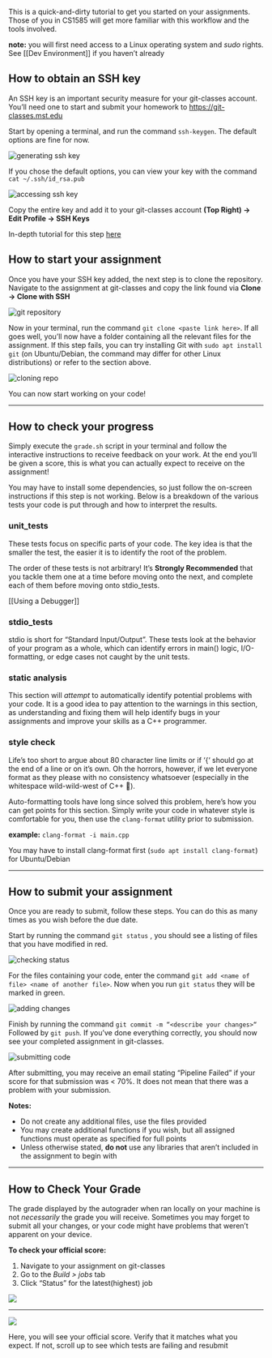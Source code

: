 
This is a quick-and-dirty tutorial to get you started on your assignments. Those of you in CS1585 will get more familiar with this workflow and the tools involved.

**note:** you will first need access to a Linux operating system and _sudo_ rights. See [[Dev Environment]] if you haven’t already

## How to obtain an SSH key

An SSH key is an important security measure for your git-classes account. You’ll need one to start and submit your homework to https://git-classes.mst.edu

Start by opening a terminal, and run the command ```ssh-keygen```. The default options are fine for now.

![generating ssh key](img/keygen.png)

If you chose the default options, you can view your key with the command ```cat ~/.ssh/id_rsa.pub```

![accessing ssh key](img/key.png)

Copy the entire key and add it to your git-classes account
  **(Top Right) -> Edit Profile -> SSH Keys**

In-depth tutorial for this step [here](https://git-classes.mst.edu/help/user/ssh.md)

## How to start your assignment

Once you have your SSH key added, the next step is to clone the repository. Navigate to the assignment at git-classes and copy the link found via **Clone -> Clone with SSH**

![git repository](img/clone.png)

Now in your terminal, run the command ```git clone <paste link here>```. If all goes well, you’ll now have a folder containing all the relevant files for the assignment. If this step fails, you can try installing Git with ```sudo apt install git``` (on Ubuntu/Debian, the command may differ for other Linux distributions) or refer to the section above.

![cloning repo](img/clone2.png)

You can now start working on your code!

---
## How to check your progress

Simply execute the ```grade.sh``` script in your terminal and follow the interactive instructions to receive feedback on your work. At the end you’ll be given a score, this is what you can actually expect to receive on the assignment!

You may have to install some dependencies, so just follow the on-screen instructions if this step is not working. Below is a breakdown of the various tests your code is put through and how to interpret the results.

### unit_tests

These tests focus on specific parts of your code. The key idea is that the smaller the test, the easier it is to identify the root of the problem. 

The order of these tests is not arbitrary! It’s **Strongly Recommended** that you tackle them one at a time before moving onto the next, and complete each of them before moving onto stdio_tests.

[[Using a Debugger]]

### stdio_tests

stdio is short for “Standard Input/Output”. These tests look at the behavior of your program as a whole, which can identify errors in main() logic, I/O-formatting, or edge cases not caught by the unit tests.

### static analysis

This section will _attempt_ to automatically identify potential problems with your code. It is a good idea to pay attention to the warnings in this section, as understanding and fixing them will help identify bugs in your assignments and improve your skills as a C++ programmer.

### style check

Life’s too short to argue about 80 character line limits or if ‘{‘ should go at the end of a line or on it’s own. Oh the horrors, however, if we let everyone format as they please with no consistency whatsoever (especially in the whitespace wild-wild-west of C++ 🤠).

Auto-formatting tools have long since solved this problem, here’s how you can get points for this section. Simply write your code in whatever style is comfortable for you, then use the ```clang-format``` utility prior to submission.

**example:** ```clang-format -i main.cpp```

You may have to install clang-format first (```sudo apt install clang-format```) for Ubuntu/Debian

---
## How to submit your assignment

Once you are ready to submit, follow these steps. You can do this as many times as you wish before the due date.

Start by running the command ```git status``` , you should see a listing of files that you have modified in red.

![checking status](img/status.png)

For the files containing your code, enter the command ```git add <name of file> <name of another file>```. Now when you run ```git status``` they will be marked in green.

![adding changes](img/add.png)

Finish by running the command ```git commit -m “<describe your changes>“``` Followed by ```git push```. If you’ve done everything correctly, you should now see your completed assignment in git-classes.

![submitting code](img/commit-push.png)

After submitting, you may receive an email stating “Pipeline Failed” if your score for that submission was < 70%. It does not mean that there was a problem with your submission.

**Notes:**
* Do not create any additional files, use the files provided
* You may create additional functions if you wish, but all assigned functions must operate as specified for full points
* Unless otherwise stated, **do not** use any libraries that aren’t included in the assignment to begin with

---
## How to Check Your Grade

The grade displayed by the autograder when ran locally on your machine is not _necessarily_ the grade you will receive. Sometimes you may forget to submit all your changes, or your code might have problems that weren’t apparent on your device.

**To check your official score:**
1. Navigate to your assignment on git-classes
2. Go to the _Build > jobs_ tab
3. Click “Status” for the latest(highest) job

![](img/jobs.png)

---

![](img/official-score.png)

Here, you will see your official score. Verify that it matches what you expect. If not, scroll up to see which tests are failing and resubmit